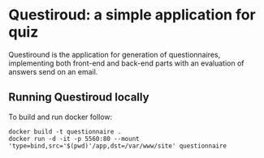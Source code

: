 # Questiroud: a simple application for quiz
Questiround is the application for generation of questionnaires,
implementing both front-end and back-end parts with an evaluation
of answers send on an email.

## Running Questiroud locally
To build and run docker follow:
```
docker build -t questionnaire .
docker run -d -it -p 5560:80 --mount 'type=bind,src='$(pwd)'/app,dst=/var/www/site' questionnaire
```
